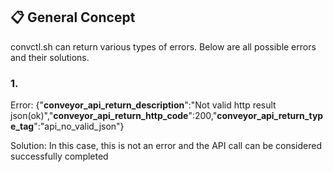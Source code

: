 ##  📋 General Concept
convctl.sh can return various types of errors. Below are all possible errors and their solutions.

### 1.

Error: {"__conveyor_api_return_description__":"Not valid http result json(ok)","__conveyor_api_return_http_code__":200,"__conveyor_api_return_type_tag__":"api_no_valid_json"}

Solution: In this case, this is not an error and the API call can be considered successfully completed